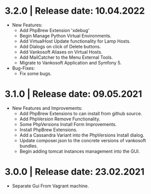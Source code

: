 3.2.0	|	Release date: **10.04.2022**
============================================
* New Features:
  - Add PhpBrew Extension 'xdebug'
  - Begin Manage Python Virtual Environments.
  - Add VirtualHost Update functionality for Lamp Hosts.
  - Add Dialogs on click of Delete buttons.
  - Add Vankosoft Aliases on Virtual Hosts.
  - Add MailCatcher to the Menu External Tools.
  - Migrate to Vankosoft Application and Symfony 5.
* Bug-Fixes:
  - Fix some bugs.


3.1.0	|	Release date: **09.05.2021**
============================================
* New Features and Improvements:
  - Add PhpBrew Extensions to can install from github source.
  - Add PhpVersion Remove Functionality.
  - Some PhpVersions Install Form Improvements.
  - Install PhpBrew Extensions.
  - Add a Cassandra Variant into the PhpVersions Install dialog.
  - Update composer.json to the concrete versions of vankosoft bundles.
  - Begin adding tomcat instances management into the GUI.


3.0.0	|	Release date: **23.02.2021**
============================================
* Separate Gui From Vagrant machine.

